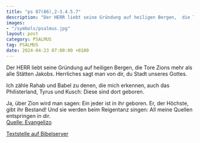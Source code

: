 ```yaml
---
title: "ps 87(86),2-3.4.5.7"
description: "Der HERR liebt seine Gründung auf heiligen Bergen,  die Tore Zions mehr als alle Stätten Jakobs. Herrliches sagt man von dir,  du Stadt unseres Gottes.  Ich zähle Rahab und Babel  zu denen, die mich erkennen,  auch das Philisterland, Tyrus und Kusch:  Diese sind dort geboren...."
images:
- "/symbols/psalmus.jpg"
layout: post
category: PSALMUS
tag: PSALMUS
date: 2024-04-23 07:00:00 +0100
---
```

Der HERR liebt seine Gründung auf heiligen Bergen, 
die Tore Zions mehr als alle Stätten Jakobs.
Herrliches sagt man von dir, 
du Stadt unseres Gottes.

Ich zähle Rahab und Babel 
zu denen, die mich erkennen, 
auch das Philisterland, Tyrus und Kusch: 
Diese sind dort geboren.<!--more-->

Ja, über Zion wird man sagen: 
Ein jeder ist in ihr geboren. 
Er, der Höchste, gibt ihr Bestand!
Und sie werden beim Reigentanz singen: 
All meine Quellen entspringen in dir.<br>
[Quelle: Evangelizo](https://evangeliumtagfuertag.org/DE/gospel)

[Textstelle auf Bibelserver](https://www.bibleserver.com/EU/ps87(86),2-3.4.5.7)
